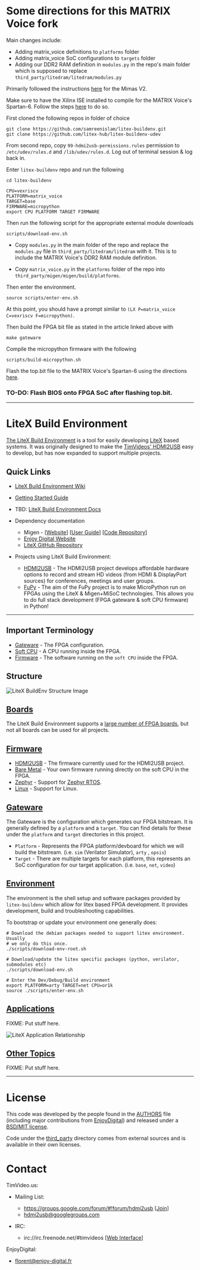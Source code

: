 # Some directions for this MATRIX Voice fork

Main changes include:
- Adding matrix_voice definitions to `platforms` folder
- Adding matrix_voice SoC configurations to `targets` folder
- Adding our DDR2 RAM definition in `modules.py` in the repo's main folder which is supposed to replace `third_party/litedram/litedram/modules.py`


Primarily followed the instructions [here](https://ewen.mcneill.gen.nz/blog/entry/2018-01-17-fupy-fpga-micropython-on-mimas-v2-and-arty-a7/) for the Mimas V2.

Make sure to have the Xilinx ISE installed to compile for the MATRIX Voice's Spartan-6. Follow the steps [here](https://www.hackster.io/matrix-labs/get-started-with-fpga-programming-on-matrix-devices-525cd5) to do so.

First cloned the following repos in folder of choice

```
git clone https://github.com/samreenislam/litex-buildenv.git
git clone https://github.com/litex-hub/litex-buildenv-udev
```

From second repo, copy `99-hdmi2usb-permissions.rules` permission to `/etc/udev/rules.d` and `/lib/udev/rules.d`. Log out of terminal session & log back in.

Enter `litex-buildenv` repo and run the following

```
cd litex-buildenv

CPU=vexriscv
PLATFORM=matrix_voice
TARGET=base
FIRMWARE=micropython
export CPU PLATFORM TARGET FIRMWARE
```


Then run the following script for the appropriate external module downloads

```
scripts/download-env.sh
```

- Copy `modules.py` in the main folder of the repo and replace the `modules.py` file in `third_party/litedram/litedram` with it. This is to include the MATRIX Voice's DDR2 RAM module definition.

- Copy `matrix_voice.py` in the `platforms` folder of the repo into `third_party/migen/migen/build/platforms`.

Then enter the environment.

```
source scripts/enter-env.sh
```

At this point, you should have a prompt similar to `(LX P=matrix_voice C=vexriscv F=micropython)`.


Then build the FPGA bit file as stated in the article linked above with

```
make gateware
```


Compile the micropython firmware with the following

```
scripts/build-micropython.sh
```


Flash the top.bit file to the MATRIX Voice's Spartan-6 using the directions [here](https://matrix-io.github.io/matrix-documentation/matrix-voice/resources/fpga/).


### TO-DO: Flash BIOS onto FPGA SoC after flashing top.bit.


---

# LiteX Build Environment

[The LiteX Build Environment](https://github.com/timvideos/litex-buildenv)
is a tool for easily developing
[LiteX](https://github.com/enjoy-digital/litex) based systems. It was
originally designed to make the [TimVideos' HDMI2USB](https://hdmi2usb.tv) easy
to develop, but has now expanded to support multiple projects.

## Quick Links

 * [LiteX Build Environment Wiki](https://github.com/timvideos/litex-buildenv/wiki)
 * [Getting Started Guide](https://github.com/timvideos/litex-buildenv/wiki/Getting-Started)

 * TBD: [LiteX Build Environment Docs](https://litex-buildenv.readthedocs.io)

 * Dependency documentation
   - Migen - [[Website](http://m-labs.hk/migen/index.html)] [[User Guide](http://m-labs.hk/migen/manual/)] [[Code Repository](https://github.com/m-labs/migen)]
   - [Enjoy Digital Website](http://www.enjoy-digital.fr/)
   - [LiteX GitHub Repository](https://github.com/enjoy-digital/litex)

 * Projects using LiteX Build Environment:
   - [HDMI2USB](http://hdmi2usb.tv/) - The HDMI2USB project develops affordable hardware options to record and stream HD videos (from HDMI & DisplayPort sources) for conferences, meetings and user groups.
   - [FuPy](https://fupy.github.io) - The aim of the FuPy project is to make MicroPython run on FPGAs using the LiteX & Migen+MiSoC technologies. This allows you to do full stack development (FPGA gateware & soft CPU firmware) in Python!

---

## Important Terminology

 * [Gateware](https://github.com/timvideos/litex-buildenv/wiki/Gateware) - The FPGA configuration.
 * [Soft CPU](https://github.com/timvideos/litex-buildenv/wiki/Soft-CPU) - A CPU running inside the FPGA.
 * [Firmware](https://github.com/timvideos/litex-buildenv/wiki/Firmware) - The software running on the `soft CPU` inside the FPGA.

## Structure

![LiteX BuildEnv Structure Image](https://docs.google.com/drawings/d/e/2PACX-1vTfB_DQ3PXJWKrERnzkGoWdKsTfuI3Kk-9rF1oBDB8NM44qZefU_O_H7rdNoN5cIWZmqzfIm1ftz52B/pub?w=419&h=485)

## [Boards](https://github.com/timvideos/litex-buildenv/wiki/Boards)

The LiteX Build Environment supports a
[large number of FPGA boards](https://github.com/timvideos/litex-buildenv/wiki/Boards),
but not all boards can be used for all projects.

## [Firmware](https://github.com/timvideos/litex-buildenv/wiki/Firmware)

 * [HDMI2USB](https://github.com/timvideos/litex-buildenv/wiki/HDMI2USB) - The firmware currently used for the HDMI2USB project.
 * [Bare Metal](https://github.com/timvideos/litex-buildenv/wiki/Bare-Metal) - Your own firmware running directly on the soft CPU in the FPGA.
 * [Zephyr](https://github.com/timvideos/litex-buildenv/wiki/Zephyr) - Support for [Zephyr RTOS](https://www.zephyrproject.org/).
 * [Linux](https://github.com/timvideos/litex-buildenv/wiki/Linux) - Support for Linux.

## [Gateware](https://github.com/timvideos/litex-buildenv/wiki/Gateware)

The Gateware is the configuration which generates our FPGA bitstream.  It
is generally defined by a `platform` and a `target`.  You can find details
for these under the `platform` and `target` directories in this project.

 * `Platform` - Represents the FPGA platform/devboard for which we will build
   the bitstream. (i.e. `sim` (Verilator Simulator), `arty` , `opsis`)
 * `Target` - There are multiple targets for each platform, this represents an
   SoC configuration for our target application. (i.e. `base`, `net`, `video`)

## [Environment](https://github.com/timvideos/litex-buildenv/wiki/Environment)

The environment is the shell setup and software packages provided by `litex-buildenv`
which allow for litex based FPGA development.  It provides development, build
and troubleshooting capabilities.

To bootstrap or update your environment one generally does:

```
# Download the debian packages needed to support litex environment.  Usually
# we only do this once.
./scripts/download-env-root.sh

# Download/update the litex specific packages (python, verilator, submodules etc)
./scripts/download-env.sh

# Enter the Dev/Debug/Build environment
export PLATFORM=arty TARGET=net CPU=or1k
source ./scripts/enter-env.sh
```

## [Applications](https://github.com/timvideos/litex-buildenv/wiki/Applications)

FIXME: Put stuff here.

![LiteX Application Relationship](https://docs.google.com/drawings/d/e/2PACX-1vTLVQXwkH3p5ZvN-7nIMxRXOyFEsg2x5_yrd3wREw3vaWr3Mc-_P7kfTbeQ--BN0k5VjQgxHchliyno/pub?w=1398&h=838)

## [Other Topics](https://github.com/timvideos/litex-buildenv/wiki/Other-Topics)

FIXME: Put stuff here.

---

# License

This code was developed by the people found in the [AUTHORS](AUTHORS) file
(including major contributions from [EnjoyDigital](http://enjoy-digital.fr))
and released under a [BSD/MIT license](LICENSE).

Code under the [third_party](third_party/) directory comes from external
sources and is available in their own licenses.

# Contact

TimVideo.us:

 * Mailing List:
   * https://groups.google.com/forum/#!forum/hdmi2usb
     [[Join](https://groups.google.com/forum/#!forum/hdmi2usb/join)]
   * hdmi2usb@googlegroups.com

 * IRC:
   * irc://irc.freenode.net/#timvideos
     [[Web Interface](http://webchat.freenode.net/?channels=timvideos)]

EnjoyDigital:
 * florent@enjoy-digital.fr
